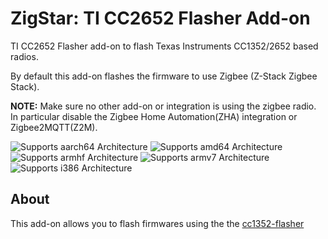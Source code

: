 # ZigStar: TI CC2652 Flasher Add-on

TI CC2652 Flasher add-on to flash Texas Instruments CC1352/2652 based radios.

By default this add-on flashes the firmware to use Zigbee (Z-Stack Zigbee Stack).

**NOTE:** Make sure no other add-on or integration is using the zigbee radio. In
particular disable the Zigbee Home Automation(ZHA) integration or Zigbee2MQTT(Z2M).

![Supports aarch64 Architecture][aarch64-shield]
![Supports amd64 Architecture][amd64-shield]
![Supports armhf Architecture][armhf-shield]
![Supports armv7 Architecture][armv7-shield]
![Supports i386 Architecture][i386-shield]

## About

This add-on allows you to flash firmwares using the the [cc1352-flasher](https://git.beagleboard.org/beagleconnect/cc1352-flasher)

[aarch64-shield]: https://img.shields.io/badge/aarch64-yes-green.svg
[amd64-shield]: https://img.shields.io/badge/amd64-yes-green.svg
[armhf-shield]: https://img.shields.io/badge/armhf-yes-green.svg
[armv7-shield]: https://img.shields.io/badge/armv7-yes-green.svg
[i386-shield]: https://img.shields.io/badge/i386-yes-green.svg
